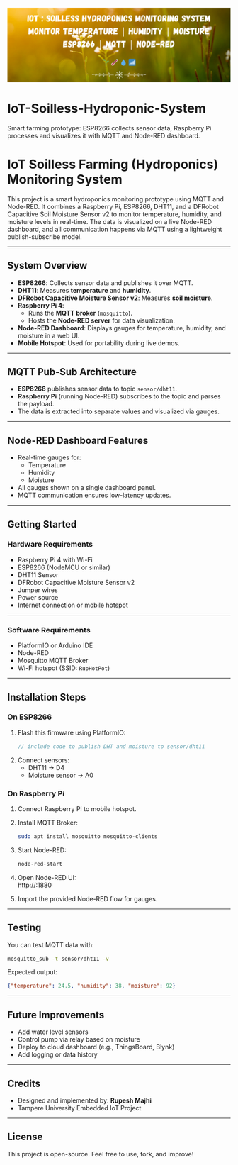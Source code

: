 <p align="center">
  <img src="./banner.png" width="800" alt="IoT Soilless Hydroponics System">
</p>

# IoT-Soilless-Hydroponic-System
Smart farming prototype: ESP8266 collects sensor data, Raspberry Pi processes and visualizes it with MQTT and Node-RED dashboard.

# IoT Soilless Farming (Hydroponics) Monitoring System

This project is a smart hydroponics monitoring prototype using MQTT and Node-RED. It combines a Raspberry Pi, ESP8266, DHT11, and a DFRobot Capacitive Soil Moisture Sensor v2 to monitor temperature, humidity, and moisture levels in real-time. The data is visualized on a live Node-RED dashboard, and all communication happens via MQTT using a lightweight publish-subscribe model.

---

## System Overview

- **ESP8266**: Collects sensor data and publishes it over MQTT.
- **DHT11**: Measures **temperature** and **humidity**.
- **DFRobot Capacitive Moisture Sensor v2**: Measures **soil moisture**.
- **Raspberry Pi 4**: 
  - Runs the **MQTT broker** (`mosquitto`).
  - Hosts the **Node-RED server** for data visualization.
- **Node-RED Dashboard**: Displays gauges for temperature, humidity, and moisture in a web UI.
- **Mobile Hotspot**: Used for portability during live demos.

---

## MQTT Pub-Sub Architecture

- **ESP8266** publishes sensor data to topic `sensor/dht11`.
- **Raspberry Pi** (running Node-RED) subscribes to the topic and parses the payload.
- The data is extracted into separate values and visualized via gauges.

---

## Node-RED Dashboard Features

- Real-time gauges for:
  - Temperature
  - Humidity
  - Moisture
- All gauges shown on a single dashboard panel.
- MQTT communication ensures low-latency updates.

---

## Getting Started

### Hardware Requirements

- Raspberry Pi 4 with Wi-Fi
- ESP8266 (NodeMCU or similar)
- DHT11 Sensor
- DFRobot Capacitive Moisture Sensor v2
- Jumper wires
- Power source
- Internet connection or mobile hotspot

---

### Software Requirements

- PlatformIO or Arduino IDE
- Node-RED
- Mosquitto MQTT Broker
- Wi-Fi hotspot (SSID: `RupHotPot`)

---

## Installation Steps

### On ESP8266

1. Flash this firmware using PlatformIO:
   ```cpp
   // include code to publish DHT and moisture to sensor/dht11
   ```
2. Connect sensors:
   - DHT11 → D4
   - Moisture sensor → A0

### On Raspberry Pi

1. Connect Raspberry Pi to mobile hotspot.
2. Install MQTT Broker:
   ```bash
   sudo apt install mosquitto mosquitto-clients
   ```
3. Start Node-RED:
   ```bash
   node-red-start
   ```
4. Open Node-RED UI:  
   http://<your-raspi-ip>:1880

5. Import the provided Node-RED flow for gauges.

---

## Testing

You can test MQTT data with:
```bash
mosquitto_sub -t sensor/dht11 -v
```

Expected output:
```json
{"temperature": 24.5, "humidity": 38, "moisture": 92}
```

---



## Future Improvements

- Add water level sensors
- Control pump via relay based on moisture
- Deploy to cloud dashboard (e.g., ThingsBoard, Blynk)
- Add logging or data history

---

## Credits

- Designed and implemented by: **Rupesh Majhi**
- Tampere University Embedded IoT Project

---

## License

This project is open-source. Feel free to use, fork, and improve!
